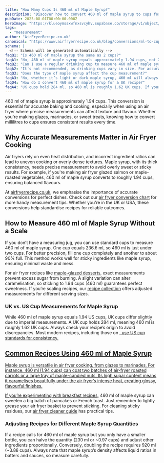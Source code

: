 ```yaml
---
title: "How Many Cups Is 460 ml of Maple Syrup?"
description: "Discover how to convert 460 ml of maple syrup to cups for perfect baking and air fryer recipes every time. Get accurate measurements now!"
pubDate: 2025-08-01T00:00:00.000Z
heroImage: "https://klueoymssxwfnxsvcyhv.supabase.co/storage/v1/object/public/Shmucket/how-many-cups-is-460-ml-of-maple-syrup.webp"
tags:
  - "measurement"
author: "AirFryerRecipe.co.uk"
canonical: "https://www.airfryerrecipe.co.uk/blog/conversions/ml-to-cups/how-many-cups-is-460-ml-of-maple-syrup"
schema: |
  <!-- Schema will be generated automatically -->
faqQ1: "Is 460 ml of maple syrup the same as 2 cups?"
faqA1: "No, 460 ml of maple syrup equals approximately 1.94 cups, not 2 cups. While it’s close, the slight difference matters in baking and air fryer recipes where precision affects texture and caramelisation. Always measure carefully for best results."
faqQ2: "Can I use a regular drinking cup to measure 460 ml of maple syrup?"
faqA2: "It’s not recommended, as drinking cups vary in size. For accuracy, use a standard measuring cup (236.6 ml per US cup). If you must improvise, note that 460 ml is just under two full cups, but a kitchen scale or jug is ideal."
faqQ3: "Does the type of maple syrup affect the cup measurement?"
faqA3: "No, whether it’s light or dark maple syrup, 460 ml will always equal ~1.94 cups. However, thicker syrups may cling to measuring tools, so lightly greasing the cup can help pour out the full amount without waste."
faqQ4: "How do I convert 460 ml of maple syrup for a UK recipe?"
faqA4: "UK cups hold 284 ml, so 460 ml is roughly 1.62 UK cups. If your recipe uses UK measurements, adjust accordingly. For air fryer recipes, sticking to millilitres or grams ensures consistency regardless of regional cup differences."
---
```

<p>460 ml of maple syrup is approximately 1.94 cups. This conversion is essential for accurate baking and cooking, especially when using an air fryer where precise measurements can affect texture and flavour. Whether you're making glazes, marinades, or sweet treats, knowing how to convert millilitres to cups ensures consistent results every time.</p>

<h2>Why Accurate Measurements Matter in Air Fryer Cooking</h2>  
<p>Air fryers rely on even heat distribution, and incorrect ingredient ratios can lead to uneven cooking or overly dense textures. Maple syrup, with its thick consistency, needs precise measurement to avoid overly sweet or sticky results. For example, if you're making air fryer glazed salmon or maple-roasted vegetables, 460 ml of maple syrup converts to roughly 1.94 cups, ensuring balanced flavours.</p>  
<p>At <a href=https://www.airfryerrecipe.co.uk/>airfryerrecipe.co.uk</a>, we emphasise the importance of accurate conversions for perfect dishes. Check out our <a href=https://www.airfryerrecipe.co.uk/air-fryer-conversion-chart>air fryer conversion chart</a> for more handy measurement tips. Whether you're in the UK or USA, these conversions help standardise recipes for reliable outcomes.</p>  

<h2>How to Measure 460 ml of Maple Syrup Without a Scale</h2>  
<p>If you don’t have a measuring jug, you can use standard cups to measure 460 ml of maple syrup. One cup equals 236.6 ml, so 460 ml is just under two cups. For better precision, fill one cup completely and another to about 90% full. This method works well for sticky ingredients like maple syrup, ensuring minimal waste and mess.</p>  
<p>For air fryer recipes like <a href=https://www.airfryerrecipe.co.uk/recipe-category/dessert>maple-glazed desserts</a>, exact measurements prevent excess sugar from burning. A slight variation can alter caramelisation, so sticking to 1.94 cups (460 ml) guarantees perfect sweetness. If you’re scaling recipes, our <a href=https://www.airfryerrecipe.co.uk/recipes>recipe collection</a> offers adjusted measurements for different serving sizes.</p>  

<h3>UK vs. US Cup Measurements for Maple Syrup</h3>  
<p>While 460 ml of maple syrup equals 1.94 US cups, UK cups differ slightly due to imperial measurements. A UK cup holds 284 ml, meaning 460 ml is roughly 1.62 UK cups. Always check your recipe’s origin to avoid discrepancies. Most modern recipes, including those on <a href=https://www.airfryerrecipe.co.uk>, use US cup standards for consistency.</p>  

<h2>Common Recipes Using 460 ml of Maple Syrup</h2>  
<p>Maple syrup is versatile in air fryer cooking, from glazes to marinades. For instance, 460 ml (1.94 cups) can coat two batches of air-fryer roasted carrots or a large tray of maple-candied nuts. Its high sugar content means it caramelises beautifully under the air fryer’s intense heat, creating glossy, flavourful finishes.</p>  
<p>If you’re experimenting with <a href=https://www.airfryerrecipe.co.uk/recipe-category/breakfast>breakfast recipes</a>, 460 ml of maple syrup can sweeten a big batch of pancakes or French toast. Just remember to lightly grease your air fryer basket to prevent sticking. For cleaning sticky residues, our <a href=https://www.airfryerrecipe.co.uk/air-fryer-cleaner>air fryer cleaner guide</a> has practical tips.</p>  

<h3>Adjusting Recipes for Different Maple Syrup Quantities</h3>  
<p>If a recipe calls for 460 ml of maple syrup but you only have a smaller bottle, you can halve the quantity (230 ml or ~0.97 cups) and adjust other ingredients proportionally. Conversely, doubling the recipe requires 920 ml (~3.88 cups). Always note that maple syrup’s density affects liquid ratios in batters and sauces, so measure carefully.</p>
